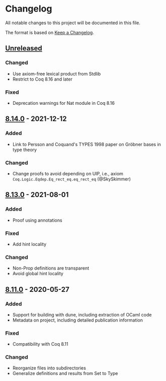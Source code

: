 # Changelog
All notable changes to this project will be documented in this file.

The format is based on [Keep a Changelog](https://keepachangelog.com/en/1.0.0/).

## [Unreleased]

### Changed
- Use axiom-free lexical product from Stdlib
- Restrict to Coq 8.16 and later

### Fixed
- Deprecation warnings for Nat module in Coq 8.16

## [8.14.0] - 2021-12-12

### Added
- Link to Persson and Coquand's TYPES 1998 paper on Gröbner bases in type theory

### Changed
- Change proofs to avoid depending on UIP, i.e., axiom `Coq.Logic.Eqdep.Eq_rect_eq.eq_rect_eq` (@SkySkimmer)

## [8.13.0] - 2021-08-01

### Added
- Proof using annotations

### Fixed
- Add hint locality

### Changed
- Non-Prop definitions are transparent
- Avoid global hint locality

## [8.11.0] - 2020-05-27
### Added
- Support for building with dune, including extraction of OCaml code
- Metadata on project, including detailed publication information

### Fixed
- Compatibility with Coq 8.11

### Changed
- Reorganize files into subdirectories
- Generalize definitions and results from Set to Type

[Unreleased]: https://github.com/coq-community/buchberger/compare/v8.14.0...master
[8.14.0]: https://github.com/coq-community/buchberger/releases/tag/v8.14.0
[8.13.0]: https://github.com/coq-community/buchberger/releases/tag/v8.13.0
[8.11.0]: https://github.com/coq-community/buchberger/releases/tag/v8.11.0
